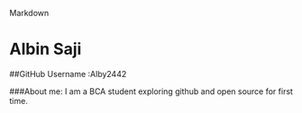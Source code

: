 Markdown
# Albin Saji
##GitHub Username :Alby2442


###About me:
I am a BCA student exploring github and open source for first time.
